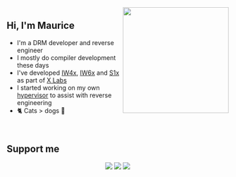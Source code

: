 <img align="right" width="240" src="https://user-images.githubusercontent.com/4027748/188211109-1365fae6-a43c-409f-b7cf-02ee973fe425.png" />
<h2>Hi, I'm Maurice</h2>
<ul>
<li>I'm a DRM developer and reverse engineer</li>
<li>I mostly do compiler development these days</li>
<li>I've developed <a href="https://github.com/XLabsProject/iw4x-client">IW4x</a>, <a href="https://github.com/XLabsProject/iw6x-client">IW6x</a> and <a href="https://github.com/XLabsProject/s1x-client">S1x</a> as part of <a href="https://xlabs.dev">X Labs</a></li>
<li>I started working on my own <a href="https://github.com/momo5502/hypervisor">hypervisor</a> to assist with reverse engineering</li>
<li>🐈 Cats > dogs 🐶</li>
</ul>

<br>

<h2>Support me</h2>

<p align="center">
  <a href="https://github.com/sponsors/momo5502" alt="GitHub"><img src="https://img.shields.io/badge/GitHub-support-c96198.svg?logo=github"></a>
<a href="https://paypal.me/momo5502" alt="Paypal"><img src="https://img.shields.io/badge/PayPal-support-blue.svg?logo=paypal"></a>
<a href="https://www.patreon.com/xlabsproject" alt="Patreon"><img src="https://img.shields.io/badge/Patreon-support-red.svg?logo=patreon"></a>
</p>
